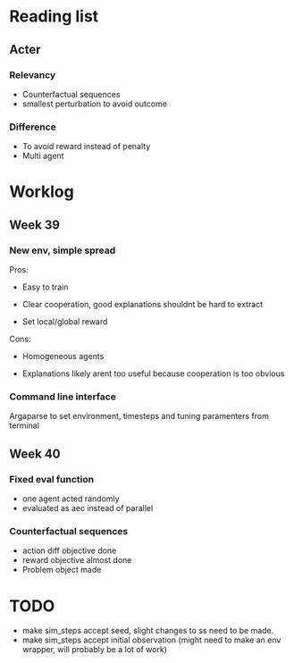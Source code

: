 
# Reading list
## Acter
### Relevancy
* Counterfactual sequences
* smallest perturbation to avoid outcome

### Difference
* To avoid reward instead of penalty
* Multi agent

# Worklog
## Week 39
### New env, simple spread
Pros:

* Easy to train

* Clear cooperation, good explanations shouldnt be hard to extract

* Set local/global reward

Cons:

* Homogeneous agents

* Explanations likely arent too useful because cooperation is too obvious

### Command line interface
Argaparse to set environment, timesteps and tuning paramenters from terminal


## Week 40
### Fixed eval function
* one agent acted randomly
* evaluated as aec instead of parallel

### Counterfactual sequences
* action diff objective done
* reward objective almost done
* Problem object made

# TODO
* make sim\_steps accept seed, slight changes to ss need to be made.
* make sim\_steps accept initial observation (might need to make an env wrapper, will probably be a lot of work)
